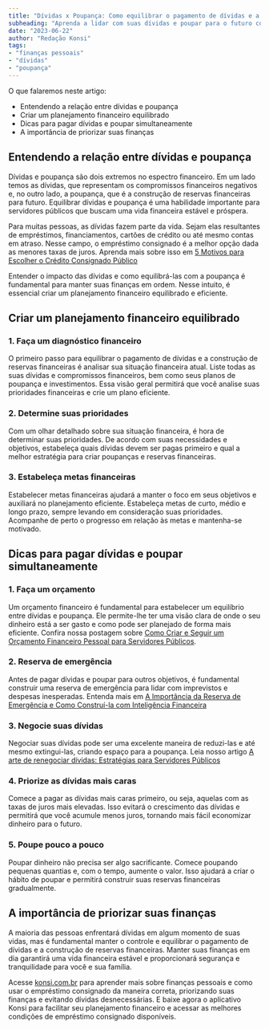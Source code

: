 ```yaml
---
title: "Dívidas x Poupança: Como equilibrar o pagamento de dívidas e a construção de reservas financeiras"
subheading: "Aprenda a lidar com suas dívidas e poupar para o futuro com dicas práticas"
date: "2023-06-22"
author: "Redação Konsi"
tags:
- "finanças pessoais"
- "dívidas"
- "poupança"
---
```


O que falaremos neste artigo:
- Entendendo a relação entre dívidas e poupança
- Criar um planejamento financeiro equilibrado
- Dicas para pagar dívidas e poupar simultaneamente
- A importância de priorizar suas finanças

## Entendendo a relação entre dívidas e poupança

Dívidas e poupança são dois extremos no espectro financeiro. Em um lado temos as dívidas, que representam os compromissos financeiros negativos e, no outro lado, a poupança, que é a construção de reservas financeiras para futuro. Equilibrar dívidas e poupança é uma habilidade importante para servidores públicos que buscam uma vida financeira estável e próspera.

Para muitas pessoas, as dívidas fazem parte da vida. Sejam elas resultantes de empréstimos, financiamentos, cartões de crédito ou até mesmo contas em atraso. Nesse campo, o empréstimo consignado é a melhor opção dada as menores taxas de juros. Aprenda mais sobre isso em [5 Motivos para Escolher o Crédito Consignado Público](https://konsi.com.br/postagens/5-motivos-para-escolher-o-credito-consignado-publico)

Entender o impacto das dívidas e como equilibrá-las com a poupança é fundamental para manter suas finanças em ordem. Nesse intuito, é essencial criar um planejamento financeiro equilibrado e eficiente. 

## Criar um planejamento financeiro equilibrado

### 1. Faça um diagnóstico financeiro

O primeiro passo para equilibrar o pagamento de dívidas e a construção de reservas financeiras é analisar sua situação financeira atual. Liste todas as suas dívidas e compromissos financeiros, bem como seus planos de poupança e investimentos. Essa visão geral permitirá que você analise suas prioridades financeiras e crie um plano eficiente.

### 2. Determine suas prioridades

Com um olhar detalhado sobre sua situação financeira, é hora de determinar suas prioridades. De acordo com suas necessidades e objetivos, estabeleça quais dívidas devem ser pagas primeiro e qual a melhor estratégia para criar poupanças e reservas financeiras.

### 3. Estabeleça metas financeiras

Estabelecer metas financeiras ajudará a manter o foco em seus objetivos e auxiliará no planejamento eficiente. Estabeleça metas de curto, médio e longo prazo, sempre levando em consideração suas prioridades. Acompanhe de perto o progresso em relação às metas e mantenha-se motivado.

## Dicas para pagar dívidas e poupar simultaneamente

### 1. Faça um orçamento

Um orçamento financeiro é fundamental para estabelecer um equilíbrio entre dívidas e poupança. Ele permite-lhe ter uma visão clara de onde o seu dinheiro está a ser gasto e como pode ser planejado de forma mais eficiente. Confira nossa postagem sobre [Como Criar e Seguir um Orçamento Financeiro Pessoal para Servidores Públicos](https://konsi.com.br/postagens/como-criar-e-seguir-um-oramento-financeiro-pessoal-para-servidores-pblicos).

### 2. Reserva de emergência

Antes de pagar dívidas e poupar para outros objetivos, é fundamental construir uma reserva de emergência para lidar com imprevistos e despesas inesperadas. Entenda mais em [A Importância da Reserva de Emergência e Como Construí-la com Inteligência Financeira](https://konsi.com.br/postagens/a-importncia-da-reserva-de-emergncia-e-como-constru-la-com-inteligncia-financeira)

### 3. Negocie suas dívidas

Negociar suas dívidas pode ser uma excelente maneira de reduzi-las e até mesmo extingui-las, criando espaço para a poupança. Leia nosso artigo [A arte de renegociar dívidas: Estratégias para Servidores Públicos](https://konsi.com.br/postagens/a-arte-de-renegociar-dvidas-estratgias-para-servidores-pblicos)

### 4. Priorize as dívidas mais caras

Comece a pagar as dívidas mais caras primeiro, ou seja, aquelas com as taxas de juros mais elevadas. Isso evitará o crescimento das dívidas e permitirá que você acumule menos juros, tornando mais fácil economizar dinheiro para o futuro.

### 5. Poupe pouco a pouco

Poupar dinheiro não precisa ser algo sacrificante. Comece poupando pequenas quantias e, com o tempo, aumente o valor. Isso ajudará a criar o hábito de poupar e permitirá construir suas reservas financeiras gradualmente.

## A importância de priorizar suas finanças

A maioria das pessoas enfrentará dívidas em algum momento de suas vidas, mas é fundamental manter o controle e equilibrar o pagamento de dívidas e a construção de reservas financeiras. Manter suas finanças em dia garantirá uma vida financeira estável e proporcionará segurança e tranquilidade para você e sua família.

Acesse [konsi.com.br](https://konsi.com.br/) para aprender mais sobre finanças pessoais e como usar o empréstimo consignado da maneira correta, priorizando suas finanças e evitando dívidas desnecessárias. E baixe agora o aplicativo Konsi para facilitar seu planejamento financeiro e acessar as melhores condições de empréstimo consignado disponíveis.